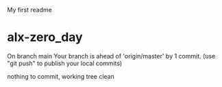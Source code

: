 My first readme
# alx-zero_day
On branch main
Your branch is ahead of 'origin/master' by 1 commit.
  (use "git push" to publish your local commits)

nothing to commit, working tree clean
